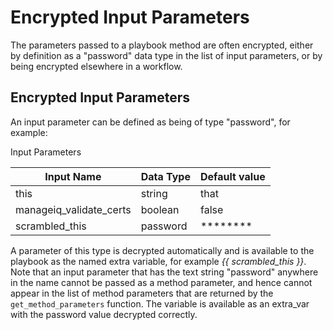---
---

# Encrypted Input Parameters

The parameters passed to a playbook method are often encrypted, either by definition as a "password" data type in the list of input parameters, or by being encrypted elsewhere in a workflow.

## Encrypted Input Parameters

An input parameter can be defined as being of type "password", for example:

Input Parameters

| **Input Name**            |  **Data Type**            | **Default value**            |
| ------------------------- | ------------------------- |----------------------------- |
| this                      | string                    | that                         |
| manageiq_validate_certs   | boolean                   | false                        |
| scrambled_this            | password                  | ********                     |



A parameter of this type is decrypted automatically and is available to the playbook as the named extra variable, for example *{{ scrambled_this }}*. Note that an input parameter that has the text string "password" anywhere in the name cannot be passed as a method parameter, and hence cannot appear in the list of method parameters that are returned by the `get_method_parameters` function. The variable is available as an extra_var with the password value decrypted correctly.
